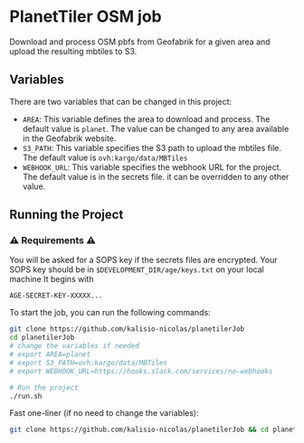 # PlanetTiler OSM job

Download and process OSM pbfs from Geofabrik for a given area and upload the resulting mbtiles to S3.

## Variables

There are two variables that can be changed in this project:

- `AREA`: This variable defines the area to download and process. The default value is `planet`. The value can be changed to any area available in the Geofabrik website.
- `S3_PATH`: This variable specifies the S3 path to upload the mbtiles file. The default value is `ovh:kargo/data/MBTiles` 
- `WEBHOOK_URL`: This variable specifies the webhook URL for the project. The default value is in the secrets file. it can be overridden to any other value.

## Running the Project


### ⚠️ Requirements ⚠️
You will be asked for a SOPS key if the secrets files are encrypted. 
Your SOPS key should be in `$DEVELOPMENT_DIR/age/keys.txt` on your local machine
It begins with
```
AGE-SECRET-KEY-XXXXX...
```

To start the job, you can run the following commands:
```bash
git clone https://github.com/kalisio-nicolas/planetilerJob
cd planetilerJob
# change the variables if needed
# export AREA=planet
# export S3_PATH=ovh:kargo/data/MBTiles
# export WEBHOOK_URL=https://hooks.slack.com/services/no-webhooks

# Run the project
./run.sh
```


Fast one-liner (if no need to change the variables):

```bash
git clone https://github.com/kalisio-nicolas/planetilerJob && cd planetilerJob && ./run.bash
```